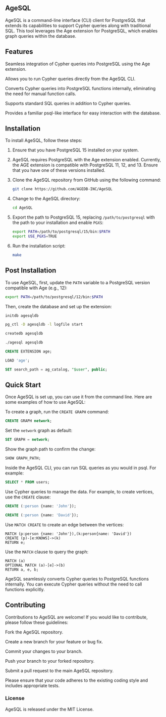 ## AgeSQL
AgeSQL is a command-line interface (CLI) client for PostgreSQL that extends its capabilities to support Cypher queries along with traditional SQL. This tool leverages the Age extension for PostgreSQL, which enables graph queries within the database.

## Features
Seamless integration of Cypher queries into PostgreSQL using the Age extension.

Allows you to run Cypher queries directly from the AgeSQL CLI.

Converts Cypher queries into PostgreSQL functions internally, eliminating the need for manual function calls.

Supports standard SQL queries in addition to Cypher queries.

Provides a familiar psql-like interface for easy interaction with the database.

## Installation
To install AgeSQL, follow these steps:

1. Ensure that you have PostgreSQL 15 installed on your system.
2. AgeSQL requires PostgreSQL with the Age extension enabled. Currently, the AGE extension is compatible with PostgreSQL 11, 12, and 13. Ensure that you have one of these versions installed.

3. Clone the AgeSQL repository from GitHub using the following command:

    ```bash
    git clone https://github.com/AGEDB-INC/AgeSQL
    ```

4. Change to the AgeSQL directory:

    ```bash
    cd AgeSQL
    ```

5. Export the path to PostgreSQL 15, replacing `/path/to/postgresql` with the path to your installation and enable `PGXS`:

    ```bash
    export PATH=/path/to/postgresql/15/bin:$PATH
    export USE_PGXS=TRUE
    ```

6. Run the installation script:

    ```bash
    make
    ```

## Post Installation

To use AgeSQL, first, update the `PATH` variable to a PostgreSQL version compatible with Age (e.g., 12):


```bash
export PATH=/path/to/postgresql/12/bin:$PATH

```

Then, create the database and set up the extension:

```bash
initdb agesqldb
```

```bash
pg_ctl -D agesqldb -l logfile start
```

```bash
createdb agesqldb
```

```bash
./agesql agesqldb
```

```sql
CREATE EXTENSION age;

```

```sql
LOAD 'age';

```

```sql
SET search_path = ag_catalog, "$user", public;

```

## Quick Start
Once AgeSQL is set up, you can use it from the command line. Here are some examples of how to use AgeSQL:

To create a graph, run the `CREATE GRAPH` command:

```sql
CREATE GRAPH network;
```

Set the `network` graph as default:

```sql
SET GRAPH = network;
```

Show the graph path to confirm the change:

```sql
SHOW GRAPH_PATH;
```

Inside the AgeSQL CLI, you can run SQL queries as you would in psql. For example:

```sql
SELECT * FROM users;
```

Use Cypher queries to manage the data. For example, to create vertices, use the `CREATE` clause:

```sql
CREATE (:person {name: 'John'});
```

```sql
CREATE (:person {name: 'David'});
```

Use `MATCH CREATE` to create an edge between the vertices:

```
MATCH (p:person {name: 'John'}),(k:person{name: 'David'}) 
CREATE (p)-[e:KNOWS]->(k)
RETURN e;
```

Use the `MATCH` clause to query the graph:

```
MATCH (a)
OPTIONAL MATCH (a)-[e]->(b)
RETURN a, e, b;
```

AgeSQL seamlessly converts Cypher queries to PostgreSQL functions internally. You can execute Cypher queries without the need to call functions explicitly.

## Contributing
Contributions to AgeSQL are welcome! If you would like to contribute, please follow these guidelines:

Fork the AgeSQL repository.

Create a new branch for your feature or bug fix.

Commit your changes to your branch.

Push your branch to your forked repository.

Submit a pull request to the main AgeSQL repository.

Please ensure that your code adheres to the existing coding style and includes appropriate tests.

### License
AgeSQL is released under the MIT License.

